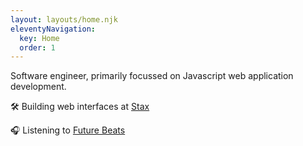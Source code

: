 ```yaml
---
layout: layouts/home.njk
eleventyNavigation:
  key: Home
  order: 1
---
```


Software engineer, primarily focussed on Javascript web application development.

🛠 Building web interfaces at [Stax](https://stax.io)

🎧 Listening to [Future Beats](https://futurebeats.fm)
